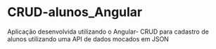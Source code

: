 # CRUD-alunos_Angular
Aplicação desenvolvida utilizando o Angular- CRUD para cadastro de alunos utilizando uma API de dados mocados em JSON 
